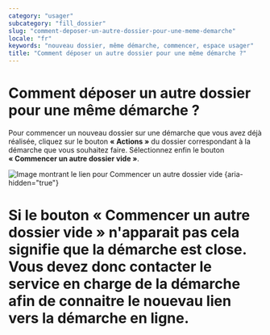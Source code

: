 ```yaml
---
category: "usager"
subcategory: "fill_dossier"
slug: "comment-deposer-un-autre-dossier-pour-une-meme-demarche"
locale: "fr"
keywords: "nouveau dossier, même démarche, commencer, espace usager"
title: "Comment déposer un autre dossier pour une même démarche ?"
---
```


# Comment déposer un autre dossier pour une même démarche ?

Pour commencer un nouveau dossier sur une démarche que vous avez déjà réalisée, cliquez sur le bouton **« Actions »** du dossier correspondant à la démarche que vous souhaitez faire. Sélectionnez enfin le bouton **« Commencer un autre dossier vide »**.

![Image montrant le lien pour Commencer un autre dossier vide {aria-hidden="true"}](faq/usager-dossier-actions-menu-start-new.png)

# Si le bouton **« Commencer un autre dossier vide »** n'apparait pas cela signifie que la démarche est close. Vous devez donc contacter le service en charge de la démarche afin de connaitre le nouevau lien vers la démarche en ligne.
